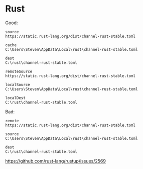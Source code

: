 # Rust

Good:

~~~
source
https://static.rust-lang.org/dist/channel-rust-stable.toml

cache
C:\Users\Steven\AppData\Local\rust\channel-rust-stable.toml

dest
C:\rust\channel-rust-stable.toml
~~~

~~~
remoteSource
https://static.rust-lang.org/dist/channel-rust-stable.toml

localSource
C:\Users\Steven\AppData\Local\rust\channel-rust-stable.toml

localDest
C:\rust\channel-rust-stable.toml
~~~

Bad:

~~~
remote
https://static.rust-lang.org/dist/channel-rust-stable.toml

source
C:\Users\Steven\AppData\Local\rust\channel-rust-stable.toml

dest
C:\rust\channel-rust-stable.toml
~~~

<https://github.com/rust-lang/rustup/issues/2569>
